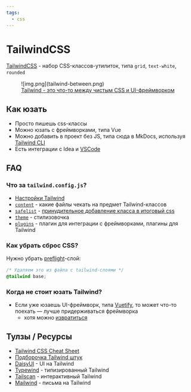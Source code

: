 ```yaml
---
tags:
  - css
---
```


# TailwindCSS

[TailwindCSS](https://tailwindcss.com/) - набор CSS-классов-утилиток, типа `grid`, `text-white`, `rounded`

<figure markdown>
![img.png](tailwind-between.png)
<figcaption>
<a href="https://www.youtube.com/watch?v=lHZwlzOUOZ4">Tailwind - это что-то между чистым CSS и UI-фреймворком</a>
</figcaption>
</figure>

## Как юзать

- Просто пишешь css-классы
- Можно юзать с фреймворками, типа Vue
- Можно добавить в проект без JS, типа сюда в MkDocs,
  используя [Tailwind CLI](https://tailwindcss.com/docs/installation)
- Есть интеграции с Idea и [VSCode](https://marketplace.visualstudio.com/items?itemName=bradlc.vscode-tailwindcss)

## FAQ

### Что за `tailwind.config.js`?

- [Настройки Tailwind](https://tailwindcss.com/docs/configuration)
- [`content`](https://tailwindcss.com/docs/content-configuration) - какие файлы чекать на предмет Tailwind-классов
- [`safelist`](https://tailwindcss.com/docs/content-configuration#safelisting-classes) - [принудительное добавление класса в итоговый css](https://stackoverflow.com/a/71189518/5500609)  
- [`theme`](https://tailwindcss.com/docs/theme) - стилизовочка
- [`plugins`](https://tailwindcss.com/docs/plugins) - плагин для интеграции с фреймворками, плагины для Tailwind

### Как убрать сброс CSS?

Нужно убрать [preflight](https://tailwindcss.com/docs/preflight)-слой:

```css
/* Удаляем это из файла с tailwind-слоями */
@tailwind base;
```


### Когда не стоит юзать Tailwind?

- Если уже юзаешь UI-фреймворк, типа [Vuetify](https://vuetifyjs.com/en/), то может что-то поехать — лучше
  придерживаться
  фреймворка
    - хотя
      можно [извратиться](https://medium.com/@pierremriau/how-to-replace-vuetify-utility-classes-with-tailwindcss-9a3ebaa21f4f)

## Тулзы / Ресурсы

- [Tailwind CSS Cheat Sheet](https://tailwindcomponents.com/cheatsheet/)
- [Подборочка Tailwind штук](https://github.com/aniftyco/awesome-tailwindcss)
- [DaisyUI](https://daisyui.com/) - UI на Tailwind
- [Typewind](https://typewind.dev/) - типизированный Tailwind
- [Tailscan](https://tailscan.com/) - интерактивный Tailwind
- [Mailwind](https://github.com/soheilpro/mailwind) - письма на Tailwind